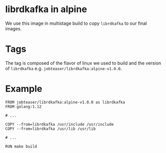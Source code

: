 # librdkafka in alpine

We use this image in multistage build to copy `librdkafka` to our final images.

# Tags

The tag is composed of the flavor of linux we used to build and the version of `librdkafka` e.g. `jobteaser/librdkafka:alpine-v1.0.0`.

# Example

```
FROM jobteaser/librdkafka:alpine-v1.0.0 as librdkafka
FROM golang:1.12

# ...

COPY --from=librdkafka /usr/include /usr/include
COPY --from=librdkafka /usr/lib /usr/lib

# ...

RUN make build
```
